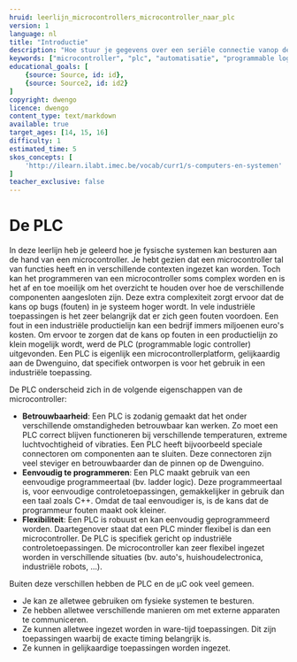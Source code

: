 ```yaml
---
hruid: leerlijn_microcontrollers_microcontroller_naar_plc
version: 1
language: nl
title: "Introductie"
description: "Hoe stuur je gegevens over een seriële connectie vanop de Dwenguino?"
keywords: ["microcontroller", "plc", "automatisatie", "programmable logic controller", "µC"]
educational_goals: [
    {source: Source, id: id}, 
    {source: Source2, id: id2}
]
copyright: dwengo
licence: dwengo
content_type: text/markdown
available: true
target_ages: [14, 15, 16]
difficulty: 1
estimated_time: 5
skos_concepts: [
    'http://ilearn.ilabt.imec.be/vocab/curr1/s-computers-en-systemen'
]
teacher_exclusive: false
---
```


# De PLC

In deze leerlijn heb je geleerd hoe je fysische systemen kan besturen aan de hand van een microcontroller. Je hebt gezien dat een microcontroller tal van functies heeft en in verschillende contexten ingezet kan worden. Toch kan het programmeren van een microcontroller soms complex worden en is het af en toe moeilijk om het overzicht te houden over hoe de verschillende componenten aangesloten zijn. Deze extra complexiteit zorgt ervoor dat de kans op bugs (fouten) in je systeem hoger wordt. 
In vele industriële toepassingen is het zeer belangrijk dat er zich geen fouten voordoen. Een fout in een industriële productielijn kan een bedrijf immers miljoenen euro's kosten. Om ervoor te zorgen dat de kans op fouten in een productielijn zo klein mogelijk wordt, werd de PLC (programmable logic controller) uitgevonden. Een PLC is eigenlijk een microcontrollerplatform, gelijkaardig aan de Dwenguino, dat specifiek ontworpen is voor het gebruik in een industriële toepassing.

De PLC onderscheid zich in de volgende eigenschappen van de microcontroller:
* **Betrouwbaarheid**: Een PLC is zodanig gemaakt dat het onder verschillende omstandigheden betrouwbaar kan werken. Zo moet een PLC correct blijven functioneren bij verschillende temperaturen, extreme luchtvochtigheid of vibraties. Een PLC heeft bijvoorbeeld speciale connectoren om componenten aan te sluiten. Deze connectoren zijn veel steviger en betrouwbaarder dan de pinnen op de Dwenguino.
* **Eenvoudig te programmeren**: Een PLC maakt gebruik van een eenvoudige programmeertaal (bv. ladder logic). Deze programmeertaal is, voor eenvoudige controletoepassingen, gemakkelijker in gebruik dan een taal zoals C++. Omdat de taal eenvoudiger is, is de kans dat de programmeur fouten maakt ook kleiner.
* **Flexibiliteit**: Een PLC is robuust en kan eenvoudig geprogrammeerd worden. Daartegenover staat dat een PLC minder flexibel is dan een microcontroller. De PLC is specifiek gericht op industriële controletoepassingen. De microcontroller kan zeer flexibel ingezet worden in verschillende situaties (bv. auto's, huishoudelectronica, industriële robots, ...).

Buiten deze verschillen hebben de PLC en de µC ook veel gemeen. 
* Je kan ze alletwee gebruiken om fysieke systemen te besturen. 
* Ze hebben alletwee verschillende manieren om met externe apparaten te communiceren.
* Ze kunnen alletwee ingezet worden in ware-tijd toepassingen. Dit zijn toepassingen waarbij de exacte timing belangrijk is. 
* Ze kunnen in gelijkaardige toepassingen worden ingezet. 



